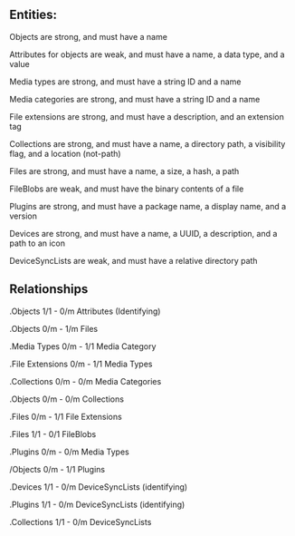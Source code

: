 ## Entities: 

Objects are strong, and must have a name

Attributes for objects are weak, and must have a name, a data type, and a value

Media types are strong, and must have a string ID and a name

Media categories are strong, and must have a string ID and a name

File extensions are strong, and must have a description, and an extension tag

Collections are strong, and must have a name, a directory path, a visibility flag, and a location (not-path)

Files are strong, and must have a name, a size, a hash, a path

FileBlobs are weak, and must have the binary contents of a file

Plugins are strong, and must have a package name, a display name, and a version

Devices are strong, and must have a name, a UUID, a description, and a path to an icon

DeviceSyncLists are weak, and must have a relative directory path 

## Relationships

.Objects 1/1 - 0/m Attributes (Identifying)

.Objects 0/m - 1/m Files

.Media Types 0/m - 1/1 Media Category

.File Extensions 0/m - 1/1 Media Types

.Collections 0/m - 0/m Media Categories 

.Objects 0/m - 0/m Collections

.Files 0/m - 1/1 File Extensions

.Files 1/1 - 0/1 FileBlobs

.Plugins 0/m - 0/m Media Types

/Objects 0/m - 1/1 Plugins

.Devices 1/1 - 0/m DeviceSyncLists (identifying)

.Plugins 1/1 - 0/m DeviceSyncLists (identifying)

.Collections 1/1 - 0/m DeviceSyncLists

